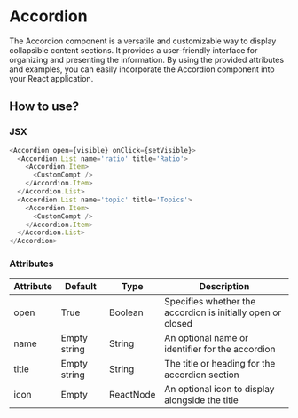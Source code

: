 # Accordion

The Accordion component is a versatile and customizable way to display collapsible content sections. It provides a user-friendly interface for organizing and presenting the information. By using the provided attributes and examples, you can easily incorporate the Accordion component into your React application.

## How to use?

### JSX

```ts
<Accordion open={visible} onClick={setVisible}>
  <Accordion.List name='ratio' title='Ratio'>
    <Accordion.Item>
      <CustomCompt />
    </Accordion.Item>
  </Accordion.List>
  <Accordion.List name='topic' title='Topics'>
    <Accordion.Item>
      <CustomCompt />
    </Accordion.Item>
  </Accordion.List>
</Accordion>
```

### Attributes

| Attribute | Default      | Type      | Description                                                 |
| --------- | ------------ | --------- | ----------------------------------------------------------- |
| open      | True         | Boolean   | Specifies whether the accordion is initially open or closed |
| name      | Empty string | String    | An optional name or identifier for the accordion            |
| title     | Empty string | String    | The title or heading for the accordion section              |
| icon      | Empty        | ReactNode | An optional icon to display alongside the title             |
